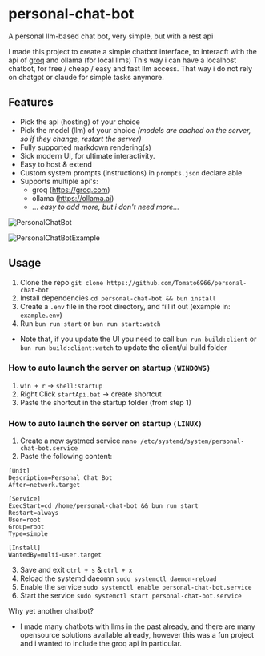 # personal-chat-bot

A personal llm-based chat bot, very simple, but with a rest api

I made this project to create a simple chatbot interface, to interacft with the api of [groq](https://groq.com) and ollama (for local llms)
This way i can have a localhost chatbot, for free / cheap / easy and fast llm access.
That way i do not rely on chatgpt or claude for simple tasks anymore.

## Features

- Pick the api (hosting) of your choice
- Pick the model (llm) of your choice *(models are cached on the server, so if they change, restart the server)*
- Fully supported markdown rendering(s)
- Sick modern UI, for ultimate interactivity.
- Easy to host & extend
- Custom system prompts (instructions) in `prompts.json` declare able
- Supports multiple api's:
    - groq (https://groq.com)
    - ollama (https://ollama.ai)
    - ... *easy to add more, but i don't need more...*

![PersonalChatBot](https://github.com/user-attachments/assets/40569c1f-0a68-4336-8af7-ad38a15671c6)

![PersonalChatBotExample](https://github.com/user-attachments/assets/856a7ff3-5b8a-4b29-b11b-b5799278fe79)

## Usage

1. Clone the repo `git clone https://github.com/Tomato6966/personal-chat-bot`
2. Install dependencies `cd personal-chat-bot && bun install`
3. Create a `.env` file in the root directory, and fill it out (example in: `example.env`)
4. Run `bun run start` or `bun run start:watch`
- Note that, if you update the UI you need to call `bun run build:client` or `bun run build:client:watch` to update the client/ui build folder


### How to auto launch the server on startup **` (WINDOWS) `**

1. `win + r` -> `shell:startup`
2. Right Click `startApi.bat` -> create shortcut
3. Paste the shortcut in the startup folder (from step 1)

### How to auto launch the server on startup **` (LINUX) `**

1. Create a new systmed service `nano /etc/systemd/system/personal-chat-bot.service`
2. Paste the following content:
```
[Unit]
Description=Personal Chat Bot
After=network.target

[Service]
ExecStart=cd /home/personal-chat-bot && bun run start
Restart=always
User=root
Group=root
Type=simple

[Install]
WantedBy=multi-user.target
```
3. Save and exit `ctrl + s` & `ctrl + x`
4. Reload the systemd daeomn `sudo systemctl daemon-reload`
5. Enable the service `sudo systemctl enable personal-chat-bot.service`
6. Start the service `sudo systemctl start personal-chat-bot.service`


Why yet another chatbot?
- I made many chatbots with llms in the past already, and there are many opensource solutions available already, however this was a fun project and i wanted to include the groq api in particular.
